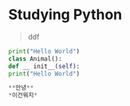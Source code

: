 # Studying Python

>ddf

```python
print("Hello World")
class Animal():
def __ init__(self):
print("Hello World")

**안녕**
*이건뭐지*
